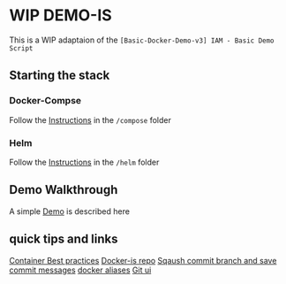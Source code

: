 # WIP DEMO-IS

This is a WIP adaptaion of the `[Basic-Docker-Demo-v3] IAM - Basic Demo Script`
## Starting the stack

### Docker-Compse

Follow the [Instructions](./compose/README.md) in the `/compose` folder
### Helm

Follow the [Instructions](./compose/README.md) in the `/helm` folder

## Demo Walkthrough

A simple [Demo](./compose/README.md) is described here

## quick tips and links
[Container Best practices](https://cloud.google.com/architecture/best-practices-for-operating-containers)
[Docker-is repo](https://github.com/wso2/docker-is)
[Sqaush commit branch and save commit messages](https://gitlab.com/-/snippets/1968617)
[docker aliases](https://github.com/akarzim/zsh-docker-aliases)
[Git ui](https://git-fork.com/)
